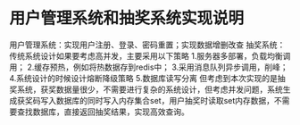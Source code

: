 # 用户管理系统和抽奖系统实现说明
用户管理系统：实现用户注册、登录、密码重置；实现数据增删改查
抽奖系统：传统系统设计如果要考虑高并发，主要采用以下策略
  1.服务器多部署，负载均衡调用；
  2.缓存预热，例如将热数据存到redis中；
  3.采用消息队列异步调用，削峰；
  4.系统设计的时候设计熔断降级策略
  5.数据库读写分离
但考虑到本次实现的是抽奖系统，获奖数据量很少，不需要进行复杂的系统设计，但考虑并发问题，系统生成获奖码写入数据库的同时写入内存集合set，用户抽奖时读取set内存数据，不需要查找数据库，直接返回抽奖结果，实现高效查询。
